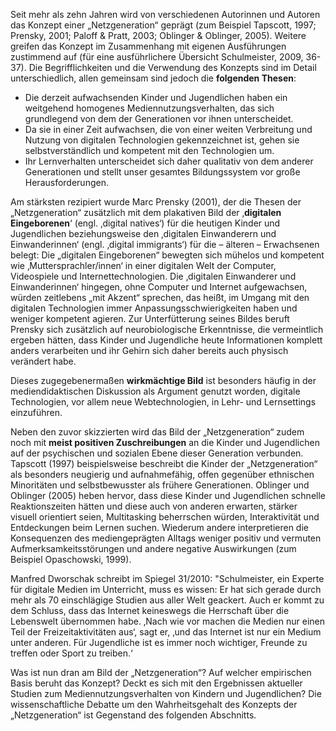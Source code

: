 <!-- filename: 01_Das_Konzept_einer_Netzgeneration_-_zentrale_Aussagen.md -->
<!-- title: Das Konzept einer „Netzgeneration“ – zentrale Aussagen -->

Seit mehr als zehn Jahren wird von verschiedenen Autorinnen und Autoren das Konzept einer „Netzgeneration“ geprägt (zum Beispiel Tapscott, 1997; Prensky, 2001; Paloff & Pratt, 2003; Oblinger & Oblinger, 2005). Weitere greifen das Konzept im Zusammenhang mit eigenen Ausführungen zustimmend auf (für eine ausführlichere Übersicht Schulmeister, 2009, 36-37). Die Begrifflichkeiten und die Verwendung des Konzepts sind im Detail unterschiedlich, allen gemeinsam sind jedoch die **folgenden Thesen**:

- Die derzeit aufwachsenden Kinder und Jugendlichen haben ein weitgehend homogenes Mediennutzungsverhalten, das sich grundlegend von dem der Generationen vor ihnen unterscheidet.
- Da sie in einer Zeit aufwachsen, die von einer weiten Verbreitung und Nutzung von digitalen Technologien gekennzeichnet ist, gehen sie selbstverständlich und kompetent mit den Technologien um.
- Ihr Lernverhalten unterscheidet sich daher qualitativ von dem anderer Generationen und stellt unser gesamtes Bildungssystem vor große Herausforderungen.

Am stärksten rezipiert wurde Marc Prensky (2001), der die Thesen der „Netzgeneration“ zusätzlich mit dem plakativen Bild der ‚**digitalen Eingeborenen**‘ (engl. ‚digital natives‘) für die heutigen Kinder und Jugendlichen beziehungsweise den ‚digitalen Einwanderern und Einwanderinnen‘ (engl. ‚digital immigrants‘) für die – älteren – Erwachsenen belegt: Die „digitalen Eingeborenen“ bewegten sich mühelos und kompetent wie ‚Muttersprachler/innen‘ in einer digitalen Welt der Computer, Videospiele und Internettechnologien. Die ‚digitalen Einwanderer und Einwanderinnen‘ hingegen, ohne Computer und Internet aufgewachsen, würden zeitlebens „mit Akzent“ sprechen, das heißt, im Umgang mit den digitalen Technologien immer Anpassungsschwierigkeiten haben und weniger kompetent agieren. Zur Unterfütterung seines Bildes beruft Prensky sich zusätzlich auf neurobiologische Erkenntnisse, die vermeintlich ergeben hätten, dass Kinder und Jugendliche heute Informationen komplett anders verarbeiten und ihr Gehirn sich daher bereits auch physisch verändert habe.

Dieses zugegebenermaßen **wirkmächtige Bild** ist besonders häufig in der mediendidaktischen Diskussion als Argument genutzt worden, digitale Technologien, vor allem neue Webtechnologien, in Lehr- und Lernsettings einzuführen.

Neben den zuvor skizzierten wird das Bild der „Netzgeneration“ zudem noch mit **meist positiven Zuschreibungen** an die Kinder und Jugendlichen auf der psychischen und sozialen Ebene dieser Generation verbunden. Tapscott (1997) beispielsweise beschreibt die Kinder der „Netzgeneration“ als besonders neugierig und aufnahmefähig, offen gegenüber ethnischen Minoritäten und selbstbewusster als frühere Generationen. Oblinger und Oblinger (2005) heben hervor, dass diese Kinder und Jugendlichen schnelle Reaktionszeiten hätten und diese auch von anderen erwarten, stärker visuell orientiert seien, Multitasking beherrschen würden, Interaktivität und Entdeckungen beim Lernen suchen. Wiederum andere interpretieren die Konsequenzen des mediengeprägten Alltags weniger positiv und vermuten Aufmerksamkeitsstörungen und andere negative Auswirkungen (zum Beispiel Opaschowski, 1999).

Manfred Dworschak schreibt im Spiegel 31/2010: "Schulmeister, ein Experte für digitale Medien im Unterricht, muss es wissen: Er hat sich gerade durch mehr als 70 einschlägige Studien aus aller Welt geackert. Auch er kommt zu dem Schluss, dass das Internet keineswegs die Herrschaft über die Lebenswelt übernommen habe. ‚Nach wie vor machen die Medien nur einen Teil der Freizeitaktivitäten aus‘, sagt er, ‚und das Internet ist nur ein Medium unter anderen. Für Jugendliche ist es immer noch wichtiger, Freunde zu treffen oder Sport zu treiben.‘

Was ist nun dran am Bild der „Netzgeneration“? Auf welcher empirischen Basis beruht das Konzept? Deckt es sich mit den Ergebnissen aktueller Studien zum Mediennutzungsverhalten von Kindern und Jugendlichen? Die wissenschaftliche Debatte um den Wahrheitsgehalt des Konzepts der „Netzgeneration“ ist Gegenstand des folgenden Abschnitts.
